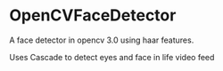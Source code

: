 # OpenCVFaceDetector
A face detector in opencv 3.0 using haar features.


Uses Cascade to detect eyes and face in life video feed
